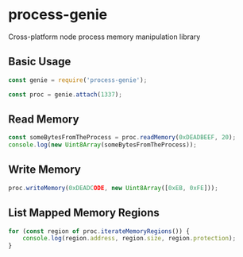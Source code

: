 # process-genie
Cross-platform node process memory manipulation library 

## Basic Usage

```js
const genie = require('process-genie');

const proc = genie.attach(1337);
```

## Read Memory

```js
const someBytesFromTheProcess = proc.readMemory(0xDEADBEEF, 20);
console.log(new Uint8Array(someBytesFromTheProcess));
```

## Write Memory

```js
proc.writeMemory(0xDEADCODE, new Uint8Array([0xEB, 0xFE]));
```

## List Mapped Memory Regions

```js
for (const region of proc.iterateMemoryRegions()) {
    console.log(region.address, region.size, region.protection);
}
```
